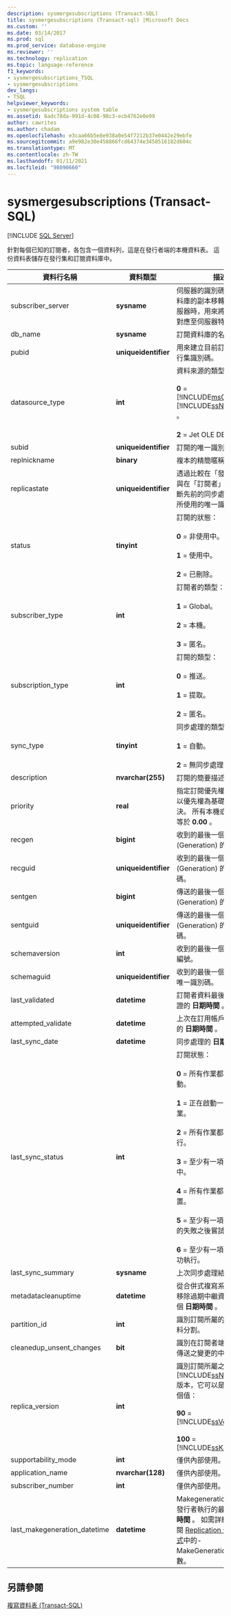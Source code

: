 ```yaml
---
description: sysmergesubscriptions (Transact-SQL)
title: sysmergesubscriptions (Transact-sql) |Microsoft Docs
ms.custom: ''
ms.date: 03/14/2017
ms.prod: sql
ms.prod_service: database-engine
ms.reviewer: ''
ms.technology: replication
ms.topic: language-reference
f1_keywords:
- sysmergesubscriptions_TSQL
- sysmergesubscriptions
dev_langs:
- TSQL
helpviewer_keywords:
- sysmergesubscriptions system table
ms.assetid: 6adc78da-991d-4c08-98c3-ecb4762e0e99
author: cawrites
ms.author: chadam
ms.openlocfilehash: e3caa66b5e8e938a0e54f7212b37e0442e29ebfe
ms.sourcegitcommit: a9e982e30e458866fcd64374e3458516182d604c
ms.translationtype: MT
ms.contentlocale: zh-TW
ms.lasthandoff: 01/11/2021
ms.locfileid: "98090660"
---
```

# <a name="sysmergesubscriptions-transact-sql"></a>sysmergesubscriptions (Transact-SQL)
[!INCLUDE [SQL Server](../../includes/applies-to-version/sqlserver.md)]

  針對每個已知的訂閱者，各包含一個資料列，這是在發行者端的本機資料表。 這份資料表儲存在發行集和訂閱資料庫中。  
  
|資料行名稱|資料類型|描述|  
|-----------------|---------------|-----------------|  
|subscriber_server|**sysname**|伺服器的識別碼。 將訂閱資料庫的副本移轉到另一部伺服器時，用來將 srvid 欄位對應至伺服器特定的值。|  
|db_name|**sysname**|訂閱資料庫的名稱。|  
|pubid|**uniqueidentifier**|用來建立目前訂閱的來源發行集識別碼。|  
|datasource_type|**int**|資料來源的類型：<br /><br /> **0**  =  [!INCLUDE[msCoName](../../includes/msconame-md.md)] [!INCLUDE[ssNoVersion](../../includes/ssnoversion-md.md)] 。<br /><br /> **2** = Jet OLE DB。|  
|subid|**uniqueidentifier**|訂閱的唯一識別碼。|  
|replnickname|**binary**|複本的精簡暱稱。|  
|replicastate|**uniqueidentifier**|透過比較在「發行者」的值與在「訂閱者」的值，來判斷先前的同步處理是否成功所使用的唯一識別碼。|  
|status|**tinyint**|訂閱的狀態：<br /><br /> **0** = 非使用中。<br /><br /> **1** = 使用中。<br /><br /> **2** = 已刪除。|  
|subscriber_type|**int**|訂閱者的類型：<br /><br /> **1** = Global。<br /><br /> **2** = 本機。<br /><br /> **3** = 匿名。|  
|subscription_type|**int**|訂閱的類型：<br /><br /> **0** = 推送。<br /><br /> **1** = 提取。<br /><br /> **2** = 匿名。|  
|sync_type|**tinyint**|同步處理的類型：<br /><br /> **1** = 自動。<br /><br /> **2** = 無同步處理。|  
|description|**nvarchar(255)**|訂閱的簡要描述。|  
|priority|**real**|指定訂閱優先權，允許實作以優先權為基礎的衝突解決。 所有本機或匿名訂閱的等於 **0.00** 。|  
|recgen|**bigint**|收到的最後一個層代 (Generation) 的編號。|  
|recguid|**uniqueidentifier**|收到的最後一個層代 (Generation) 的唯一識別碼。|  
|sentgen|**bigint**|傳送的最後一個層代 (Generation) 的編號。|  
|sentguid|**uniqueidentifier**|傳送的最後一個層代 (Generation) 的唯一識別碼。|  
|schemaversion|**int**|收到的最後一個結構描述的編號。|  
|schemaguid|**uniqueidentifier**|收到的最後一個結構描述的唯一識別碼。|  
|last_validated|**datetime**|訂閱者資料最後一次成功驗證的 **日期時間** 。|  
|attempted_validate|**datetime**|上次在訂用帳戶上嘗試驗證的 **日期時間** 。|  
|last_sync_date|**datetime**|同步處理的 **日期時間** 。|  
|last_sync_status|**int**|訂閱狀態：<br /><br /> **0** = 所有作業都在等待啟動。<br /><br /> **1** = 正在啟動一或多個作業。<br /><br /> **2** = 所有作業都已成功執行。<br /><br /> **3** = 至少有一項作業在執行中。<br /><br /> **4** = 所有作業都已排程和閒置。<br /><br /> **5** = 至少有一項作業在先前的失敗之後嘗試執行。<br /><br /> **6** = 至少有一項作業無法成功執行。|  
|last_sync_summary|**sysname**|上次同步處理結果的描述。|  
|metadatacleanuptime|**datetime**|從合併式複寫系統資料表中移除過期中繼資料的最後一個 **日期時間** 。|  
|partition_id|**int**|識別訂閱所屬的預先計算資料分割。|  
|cleanedup_unsent_changes|**bit**|識別在訂閱者端已清除尚未傳送之變更的中繼資料。|  
|replica_version|**int**|識別訂閱所屬之訂閱者的 [!INCLUDE[ssNoVersion](../../includes/ssnoversion-md.md)] 版本，它可以是下列其中一個值：<br /><br /> **90** = [!INCLUDE[ssVersion2005](../../includes/ssversion2005-md.md)]<br /><br /> **100** = [!INCLUDE[ssKatmai](../../includes/sskatmai-md.md)]|  
|supportability_mode|**int**|僅供內部使用。|  
|application_name|**nvarchar(128)**|僅供內部使用。|  
|subscriber_number|**int**|僅供內部使用。|  
|last_makegeneration_datetime|**datetime**|Makegeneration 進程針對發行者執行的最後一個 **日期時間** 。 如需詳細資訊，請參閱 [Replication 合併代理程式](../../relational-databases/replication/agents/replication-merge-agent.md)中的-MakeGenerationInterval 參數。|  
  
## <a name="see-also"></a>另請參閱  
 [複寫資料表 &#40;Transact-SQL&#41;](../../relational-databases/system-tables/replication-tables-transact-sql.md)  
  
  
